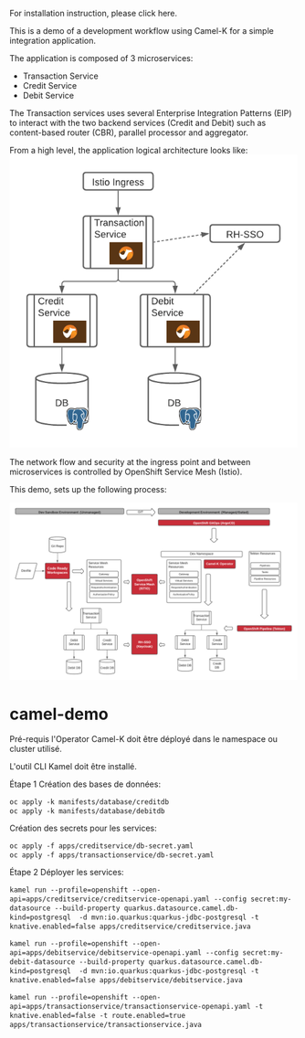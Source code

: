For installation instruction, please click here.

This is a demo of a development workflow using Camel-K for a simple integration application.

The application is composed of 3 microservices:
* Transaction Service
* Credit Service
* Debit Service

The Transaction services uses several Enterprise Integration Patterns (EIP) to interact with the two backend services (Credit and Debit) such as content-based router (CBR), parallel processor and aggregator.

From a high level, the application logical architecture looks like:
![application](images/app.png)

The network flow and security at the ingress point and between microservices is controlled by OpenShift Service Mesh (Istio).

This demo, sets up the following process:






![process](images/processflow.png)
# camel-demo
Pré-requis
l'Operator Camel-K doit être déployé dans le namespace ou cluster utilisé.

L'outil CLI Kamel doit être installé.

Étape 1
Création des bases de données:

```
oc apply -k manifests/database/creditdb
oc apply -k manifests/database/debitdb
```

Création des secrets pour les services:
```
oc apply -f apps/creditservice/db-secret.yaml
oc apply -f apps/transactionservice/db-secret.yaml
```


Étape 2
Déployer les services:

```
kamel run --profile=openshift --open-api=apps/creditservice/creditservice-openapi.yaml --config secret:my-datasource --build-property quarkus.datasource.camel.db-kind=postgresql  -d mvn:io.quarkus:quarkus-jdbc-postgresql -t knative.enabled=false apps/creditservice/creditservice.java
```

```
kamel run --profile=openshift --open-api=apps/debitservice/debitservice-openapi.yaml --config secret:my-debit-datasource --build-property quarkus.datasource.camel.db-kind=postgresql  -d mvn:io.quarkus:quarkus-jdbc-postgresql -t knative.enabled=false apps/debitservice/debitservice.java
```

```
kamel run --profile=openshift --open-api=apps/transactionservice/transactionservice-openapi.yaml -t knative.enabled=false -t route.enabled=true apps/transactionservice/transactionservice.java

```